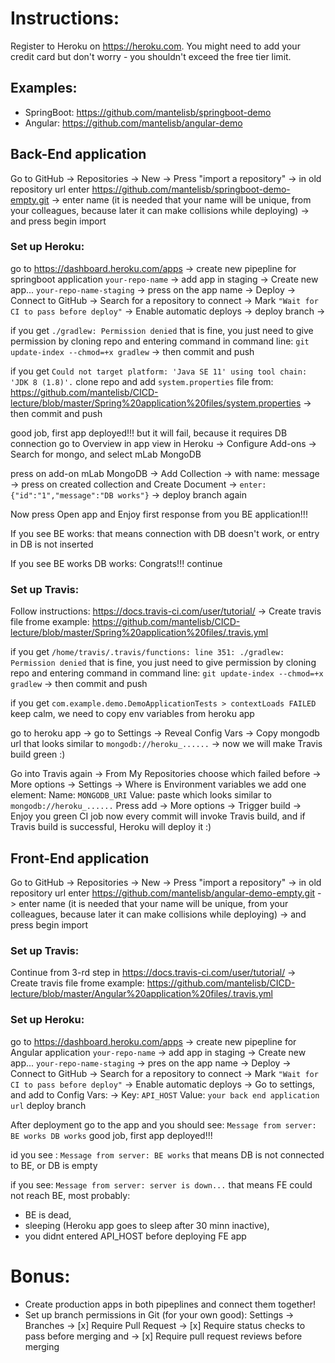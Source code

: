 # Instructions:

Register to Heroku on https://heroku.com. You might need to add your credit card but don't worry - you shouldn't exceed the free tier limit.

## Examples:

- SpringBoot: https://github.com/mantelisb/springboot-demo
- Angular: https://github.com/mantelisb/angular-demo

## Back-End application

Go to GitHub -> Repositories -> New -> Press "import a repository"  ->
in old repository url enter https://github.com/mantelisb/springboot-demo-empty.git ->
enter name (it is needed that your name will be unique, from your colleagues, because later it can make collisions while deploying) ->
and press begin import


### Set up Heroku:
go to https://dashboard.heroku.com/apps ->
create new pipepline for springboot application `your-repo-name` ->
add app in staging ->
Create new app... `your-repo-name-staging` ->
press on the app name ->
Deploy ->
Connect to GitHub ->
Search for a repository to connect ->
Mark `"Wait for CI to pass before deploy"` ->
Enable automatic deploys ->
deploy branch ->

if you get `./gradlew: Permission denied`
that is fine, you just need to give permission by cloning repo and entering command in command line:
`git update-index --chmod=+x gradlew` ->
then commit and push

if you get `Could not target platform: 'Java SE 11' using tool chain: 'JDK 8 (1.8)'.`
clone repo and add `system.properties` file from: https://github.com/mantelisb/CICD-lecture/blob/master/Spring%20application%20files/system.properties ->
then commit and push

good job, first app deployed!!! but it will fail, because it requires DB connection
go to Overview in app view in Heroku ->
Configure Add-ons ->
Search for mongo, and select mLab MongoDB

press on add-on mLab MongoDB ->
Add Collection ->
with name: message ->
press on created collection and Create Document ->
`enter: {"id":"1","message":"DB works"}` ->
deploy branch again

Now press Open app and Enjoy first response from you BE application!!!

If you see BE works:
that means connection with DB doesn't work, or entry in DB is not inserted

If you see BE works DB works:
Congrats!!! continue


### Set up Travis:
Follow instructions: https://docs.travis-ci.com/user/tutorial/  ->
Create travis file frome example: https://github.com/mantelisb/CICD-lecture/blob/master/Spring%20application%20files/.travis.yml

if you get `/home/travis/.travis/functions: line 351: ./gradlew: Permission denied`
that is fine, you just need to give permission by cloning repo and entering command in command line:
`git update-index --chmod=+x gradlew` ->
then commit and push

if you get `com.example.demo.DemoApplicationTests > contextLoads FAILED`
keep calm, we need to copy env variables from heroku app

go to heroku app ->
go to Settings ->
Reveal Config Vars ->
Copy mongodb url that looks similar to `mongodb://heroku_......` ->
now we will make Travis build green :)

Go into Travis again ->
From My Repositories choose which failed before ->
More options -> 
Settings ->
Where is Environment variables we add one element:
Name: `MONGODB_URI`
Value: paste which looks similar to `mongodb://heroku_......`
Press add ->
More options -> 
Trigger build ->
Enjoy you green CI job
now every commit will invoke Travis build, and if Travis build is successful, Heroku will deploy it :)



## Front-End application
Go to GitHub -> Repositories -> New -> Press "import a repository"  ->
in old repository url enter https://github.com/mantelisb/angular-demo-empty.git ->
enter name (it is needed that your name will be unique, from your colleagues, because later it can make collisions while deploying) ->
and press begin import


### Set up Travis:
Continue from 3-rd step in https://docs.travis-ci.com/user/tutorial/ ->
Create travis file frome example: https://github.com/mantelisb/CICD-lecture/blob/master/Angular%20application%20files/.travis.yml


### Set up Heroku:
go to https://dashboard.heroku.com/apps ->
create new pipepline for Angular application `your-repo-name` ->
add app in staging ->
Create new app... `your-repo-name-staging` ->
pres on the app name ->
Deploy ->
Connect to GitHub ->
Search for a repository to connect ->
Mark `"Wait for CI to pass before deploy"` ->
Enable automatic deploys ->
Go to settings, and add to Config Vars: ->
Key: `API_HOST`
Value: `your back end application url`
deploy branch

After deployment go to the app and you should see:
`Message from server: BE works DB works`
good job, first app deployed!!!

id you see :
`Message from server: BE works`
that means DB is not connected to BE, or DB is empty

if you see: 
`Message from server: server is down...`
that means FE could not reach BE, most probably:
- BE is dead, 
- sleeping (Heroku app goes to sleep after 30 minn inactive),
- you didnt entered API_HOST before deploying FE app



# Bonus:
- Create production apps in both pipeplines and connect them together!
- Set up branch permissions in Git (for your own good): Settings -> Branches -> [x] Require Pull Request -> [x] Require status checks to pass before merging and -> [x] Require pull request reviews before merging

